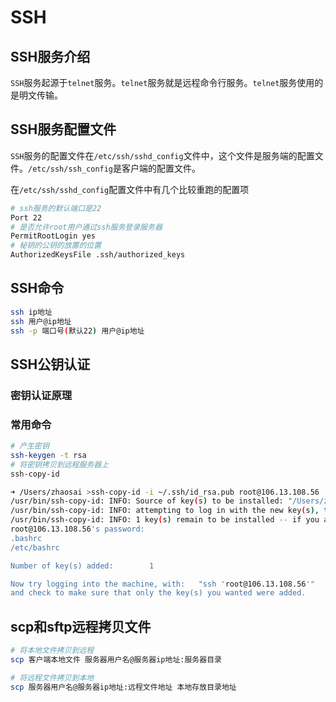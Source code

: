 # SSH

## SSH服务介绍

`SSH`服务起源于`telnet`服务。`telnet`服务就是远程命令行服务。`telnet`服务使用的是明文传输。

## SSH服务配置文件

`SSH`服务的配置文件在`/etc/ssh/sshd_config`文件中，这个文件是服务端的配置文件。`/etc/ssh/ssh_config`是客户端的配置文件。

在`/etc/ssh/sshd_config`配置文件中有几个比较重跑的配置项

```bash
# ssh服务的默认端口是22
Port 22
# 是否允许root用户通过ssh服务登录服务器
PermitRootLogin yes
# 秘钥的公钥的放置的位置
AuthorizedKeysFile .ssh/authorized_keys
```

## SSH命令

```bash
ssh ip地址
ssh 用户@ip地址
ssh -p 端口号(默认22) 用户@ip地址
```

## SSH公钥认证

### 密钥认证原理

### 常用命令

```bash
# 产生密钥
ssh-keygen -t rsa
# 将密钥拷贝到远程服务器上
ssh-copy-id
```

```bash
➜ /Users/zhaosai >ssh-copy-id -i ~/.ssh/id_rsa.pub root@106.13.108.56
/usr/bin/ssh-copy-id: INFO: Source of key(s) to be installed: "/Users/zhaosai/.ssh/id_rsa.pub"
/usr/bin/ssh-copy-id: INFO: attempting to log in with the new key(s), to filter out any that are already installed
/usr/bin/ssh-copy-id: INFO: 1 key(s) remain to be installed -- if you are prompted now it is to install the new keys
root@106.13.108.56's password:
.bashrc
/etc/bashrc

Number of key(s) added:        1

Now try logging into the machine, with:   "ssh 'root@106.13.108.56'"
and check to make sure that only the key(s) you wanted were added.
```

## scp和sftp远程拷贝文件

```bash
# 将本地文件拷贝到远程
scp 客户端本地文件 服务器用户名@服务器ip地址:服务器目录

# 将远程文件拷贝到本地
scp 服务器用户名@服务器ip地址:远程文件地址 本地存放目录地址
```